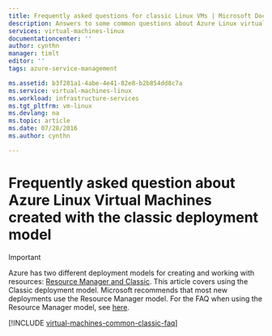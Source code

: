 ```yaml
---
title: Frequently asked questions for classic Linux VMs | Microsoft Docs
description: Answers to some common questions about Azure Linux virtual machines created with the classic deployment model.
services: virtual-machines-linux
documentationcenter: ''
author: cynthn
manager: timlt
editor: ''
tags: azure-service-management

ms.assetid: b3f281a1-4abe-4e41-82e8-b2b854dd8c7a
ms.service: virtual-machines-linux
ms.workload: infrastructure-services
ms.tgt_pltfrm: vm-linux
ms.devlang: na
ms.topic: article
ms.date: 07/28/2016
ms.author: cynthn

---
```

# Frequently asked question about Azure Linux Virtual Machines created with the classic deployment model
> [!IMPORTANT] 
> Azure has two different deployment models for creating and working with resources: [Resource Manager and Classic](../../../resource-manager-deployment-model.md). This article covers using the Classic deployment model. Microsoft recommends that most new deployments use the Resource Manager model. For the FAQ when using the Resource Manager model, see [here](../faq.md?toc=%2fazure%2fvirtual-machines%2flinux%2ftoc.json).

[!INCLUDE [virtual-machines-common-classic-faq](../../../../includes/virtual-machines-common-classic-faq.md)]

